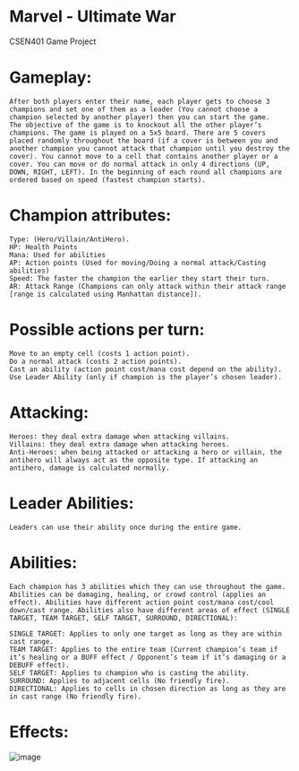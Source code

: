 # Marvel - Ultimate War
CSEN401 Game Project

# Gameplay:

	After both players enter their name, each player gets to choose 3 champions and set one of them as a leader (You cannot choose a champion selected by another player) then you can start the game.
	The objective of the game is to knockout all the other player’s champions. The game is played on a 5x5 board. There are 5 covers placed randomly throughout the board (if a cover is between you and another champion you cannot attack that champion until you destroy the cover). You cannot move to a cell that contains another player or a cover. You can move or do normal attack in only 4 directions (UP, DOWN, RIGHT, LEFT). In the beginning of each round all champions are ordered based on speed (fastest champion starts).

# Champion attributes:

	Type: (Hero/Villain/AntiHero).
	HP: Health Points
	Mana: Used for abilities
	AP: Action points (Used for moving/Doing a normal attack/Casting abilities)
	Speed: The faster the champion the earlier they start their turn.
	AR: Attack Range (Champions can only attack within their attack range [range is calculated using Manhattan distance]).

# Possible actions per turn:

	Move to an empty cell (costs 1 action point).
	Do a normal attack (costs 2 action points).
	Cast an ability (action point cost/mana cost depend on the ability).
	Use Leader Ability (only if champion is the player’s chosen leader).

# Attacking:

	Heroes: they deal extra damage when attacking villains.
	Villains: they deal extra damage when attacking heroes.
	Anti-Heroes: when being attacked or attacking a hero or villain, the antihero will always act as the opposite type. If attacking an antihero, damage is calculated normally.

# Leader Abilities:

	Leaders can use their ability once during the entire game.

# Abilities:

	Each champion has 3 abilities which they can use throughout the game. Abilities can be damaging, healing, or crowd control (applies an effect). Abilities have different action point cost/mana cost/cool down/cast range. Abilities also have different areas of effect (SINGLE TARGET, TEAM TARGET, SELF TARGET, SURROUND, DIRECTIONAL):

	SINGLE TARGET: Applies to only one target as long as they are within cast range.
	TEAM TARGET: Applies to the entire team (Current champion’s team if it’s healing or a BUFF effect / Opponent’s team if it’s damaging or a DEBUFF effect).
	SELF TARGET: Applies to champion who is casting the ability.
	SURROUND: Applies to adjacent cells (No friendly fire).
	DIRECTIONAL: Applies to cells in chosen direction as long as they are in cast range (No friendly fire).

# Effects:

![image](https://user-images.githubusercontent.com/90639992/192110784-af56baff-d5b8-426b-a9c1-a35b05ad84c5.png)
